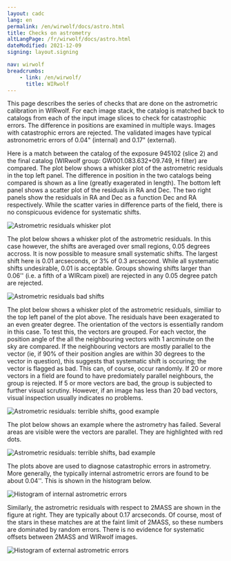 ```yaml
---
layout: cadc
lang: en
permalink: /en/wirwolf/docs/astro.html
title: Checks on astrometry
altLangPage: /fr/wirwolf/docs/astro.html
dateModified: 2021-12-09
signing: layout.signing

nav: wirwolf
breadcrumbs:
    - link: /en/wirwolf/
      title: WIRwolf
---
```

<p>
    This page describes the series of checks that are done on the
    astrometric calibration in WIRwolf. For each image stack, the
    catalog is matched back to catalogs from each of the input image
    slices to check for catastrophic errors. The difference in
    positions are examined in multiple ways.
    Images with catastrophic errors are rejected. The validated images
    have typical astronometric errors of 0.04" (internal) and 0.17" (external).
</p>
<p>
    Here is a match between the catalog of the exposure 945102 (slice 2) and the final
    catalog (WIRwolf group: GW001.083.632+09.749, H filter) are
    compared. The plot below shows a whisker plot of the astrometric
    residuals in the top left panel. The difference in position in the two
    catalogs being compared is shown as a line (greatly exagerated in
    length). The bottom left panel shows a scatter plot of the residuals
    in RA and Dec. The two right panels show the residuals in RA and Dec
    as a function Dec and RA respectively.  While the scatter varies in
    difference parts of the field, there is no conspicuous evidence for
    systematic shifts.
</p>
<img src="/static/images/wirwolf/GW001.083.632+09.749.H.945102pf02.whi.ast.gif" alt="Astrometric residuals whisker plot"/>
<p>
    The plot below shows a whisker plot of the astrometric residuals. In
    this case however, the shifts are averaged over small regions, 0.05
    degrees accross. It is now possible to measure small systematic
    shifts. The largest shift here is 0.01 arcseconds, or 3% of 0.3
    arcsecond. While all systematic shifts undesirable, 0.01 is
    acceptable. Groups showing shifts larger than 0.06'' (i.e. a fifth of
    a WIRcam pixel) are rejected in any 0.05 degree patch are rejected.
</p>
<img src="/static/images/wirwolf/GW001.083.632+09.749.H.945102pf02.bad.ast.gif" alt="Astrometric residuals bad shifts"/>
<p>
    The plot below shows a whisker plot of the astrometric residuals,
    similiar to the top left panel of the plot above. The residuals have
    been exagerated to an even greater degree. The orientation of the
    vectors is essentially random in this case. To test this, the vectors
    are grouped. For each vector, the position angle of the all the
    neighbouring vectors with 1 arcminute on the sky are compared. If the
    neighbouring vectors are mostly parallel to the vector (ie, if 90% of
    their position angles are within 30 degrees to the vector in
    question), this suggests that systematic shift is occuring; the vector
    is flagged as bad. This can, of course, occur randomly. If 20 or more
    vectors in a field are found to have predomiately parallel neighbours,
    the group is rejected. If 5 or more vectors are bad, the group is
    subjected to further visual scrutiny. However, if an image has less
    than 20 bad vectors, visual inspection usually indicates no problems.
</p>
<img src="/static/images/wirwolf/GW001.083.632+09.749.H.945102pf02.ter.ast.gif" alt="Astrometric residuals: terrible shifts, good example"/>
<p>
    The plot below shows an example where the astrometry has
    failed. Several areas are visible were the vectors are parallel. They
    are highlighted with red dots.
</p>
<img src="/static/images/wirwolf/GW001.035.164+50.688.J.1101035pf01.ter.ast.gif" alt="Astrometric residuals: terrible shifts, bad example"/>
<p>
    The plots above are used to diagnose catastrophic errors in
    astrometry. More generally, the typically internal astrometric errors
    are found to be about 0.04''.  This is shown in the histogram below.
</p>
<img src="/static/images/wirwolf/wirastintpf.gif" alt="Histogram of internal astrometric errors"/>
<p>
    Similarly, the astrometric residuals with respect to 2MASS are
    shown in the figure at right. They are typically about 0.17
    arcseconds. Of course, most of the stars in these matches are at
    the faint limit of 2MASS, so these numbers are dominated by random
    errors. There is no evidence for systematic offsets between 2MASS
    and WIRwolf images.
</p>
<img src="/static/images/wirwolf/wirast2mass.gif" alt="Histogram of external astrometric errors"/>
